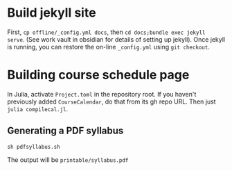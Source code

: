 
# Build jekyll site

First, `cp offline/_config.yml docs`, then `cd docs;bundle exec jekyll serve`. (See work vault in obsidian for details of setting up jekyll). Once jekyll is running, you can restore the on-line `_config.yml` using `git checkout`.


# Building course schedule page

In Julia, activate `Project.toml` in the repository root. If you haven't previously added `CourseCalendar`, do that from its gh repo URL. Then just `julia compilecal.jl`.


## Generating a PDF syllabus

`sh pdfsyllabus.sh`

The output will be `printable/syllabus.pdf`